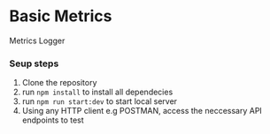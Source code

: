 # Basic Metrics
Metrics Logger


### Seup steps
1. Clone the repository
2. run `npm install` to install all dependecies
3. run `npm run start:dev` to start local server
4. Using any HTTP client e.g POSTMAN, access the neccessary API endpoints to test
